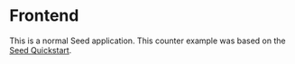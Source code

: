 # Frontend

This is a normal Seed application. This counter example was based on
the [Seed Quickstart](https://github.com/seed-rs/seed-quickstart).

